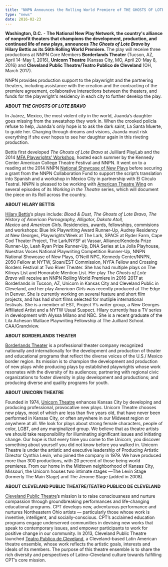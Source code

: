 ```yaml
---
title: "NNPN Announces the Rolling World Premiere of THE GHOSTS OF LOTE BRAVO by Hilary Bettis"
type: "news"
date: 2016-02-23
---
```


<p><span class="lead-in"><strong>Washington, D.C.</strong> - <strong>The National New Play Network, the country's alliance of nonprofit theaters that champions the development, production, and continued life of new plays, announces <em>The Ghosts of Lote Bravo</em> by Hilary Bettis as its 56th Rolling World Premiere. </strong>The play will receive three productions at NNPN Core Members <strong>Borderlands Theater</strong> (Tucson, AZ, April 14-May 1, 2016), <strong>Unicorn Theatre </strong>(Kansas City, MO, April 20-May 8, 2016) and <strong>Cleveland Public Theatre/Teatro Publico de Cleveland</strong> (OH, March 2017). </span></p>
<p>NNPN provides production support to the playwright and the partnering theaters, including assistance with the creation and the contracting of the premiere agreement, collaborative interactions between the theaters, and funds for the playwright's residency in each city to further develop the play.</p>
<p><strong>ABOUT <em>THE GHOSTS OF LOTE BRAVO</em></strong></p>
<p>In Juárez, Mexico, the most violent city in the world, Juanda’s daughter goes missing from the sweatshop they work in. When the crooked policia refuse to help, Juanda's only hope is to ask the dark saint, La Santa Muerte, to guide her. Charging through dreams and visions, Juanda must risk everything if she ever hopes to see her daughter again in this riveting production.</p>
<p>Bettis first developed <em>The</em> <em>Ghosts of Lote Bravo</em> at Juilliard PlayLab and the 2014 <a href="http://nnpn.org/programs/mfa-playwrights%E2%80%99-workshop" rel="nofollow">MFA Playwrights’ Workshop</a>, hosted each summer by the Kennedy Center American College Theatre Festival and NNPN. It went on to a reading at the 2014 NNPN <a href="http://nnpn.org/programs/national-showcase-of-new-plays" rel="nofollow">National Showcase of New Plays</a> before securing a grant from the NNPN Collaboration Fund to support the script’s translation into Spanish and a workshop in Mexico City in partnership with El Círculo Teatral. NNPN is pleased to be working with <a href="https://www.google.com/url?sa=t&amp;rct=j&amp;q=&amp;esrc=s&amp;source=web&amp;cd=1&amp;cad=rja&amp;uact=8&amp;ved=0ahUKEwi-1Mf_gZHLAhUHqx4KHfo3ALwQFggeMAA&amp;url=http%3A%2F%2Famericantheatrewing.org%2F&amp;usg=AFQjCNEOeSIJN6-DlELwsmvMnFb04b4gzg" rel="nofollow">American Theatre Wing</a> on several episodes of its <em>Working in the Theatre</em> series, which will document the piece on its Roll across the country.</p>
<p><strong>ABOUT HILARY BETTIS</strong></p>
<p><a href="http://www.HilaryBettisWriter.com" target="_blank" rel="nofollow">Hilary Bettis</a>’s plays include: <em>Blood &amp; Dust,</em> <em>The Ghosts of Lote Bravo, The History of American Pornography, Alligator, Dakota Atoll, Mexico</em> and<em> American Girls</em>. Residencies, awards, fellowships, commisions and workshops: Blue Ink Playwriting Award Runner-Up, Audrey Residency at New Georges, Playwrights’Week at The Lark, SPACE at Ryder Farm, Cape Cod Theater Project, The Lark/NYSF at Vassar, Alliance/Kendeda Prize Runner-Up, Leah Ryan Prize Runner-Up, DNA Series at La Jolla Playhouse, Nuestras Voces National Playwriting Competition Runner-Up, NNPN National Showcase of New Plays, O’Neill NPC, Kennedy Center/NNPN, 2050 Fellow at NYTW, Sloan/EST Commission, NYFA Fellow and Crossing Borders Festival at Two River Theater. She has had multiple plays on The Kilroys List and Honorable Mention List. Her play <em>The Ghosts of Lote Bravo</em> will receive an NNPN Rolling World Premiere in 2016-2017 at Borderlands in Tucson, AZ, Unicorn in Kansas City and Cleveland Public in Cleveland, and her play <em>American Girls</em> was recently produced at The Edge in Denver. She is currently working on several feature and short film projects, and has had short films selected for mutliple international festivals. She is a member of EST, Project Y’s writer group, a New Georges Affiliated Artist and a NYTW Usual Suspect. Hilary currently has a TV series in development with Alyssa Milano and NBC. She is a recent graduate of the Lila Acheson Wallace Playwriting Fellowship at The Juilliard School. CAA/Grandview. </p>
<p><strong>ABOUT BORDERLANDS THEATER</strong></p>
<p><a href="http://borderlandstheater.org" target="_blank" rel="nofollow">Borderlands Theater</a> is a professional theater company recognized nationally and internationally for the development and production of theater and educational programs that reflect the diverse voices of the U.S./ Mexico border region. Its mission is to champion the development and production of new plays while producing plays by established playwrights whose work resonates with the diversity of its audiences; partnering with regional civic organizations to foster diversity in play development and productions; and producing diverse and quality programs for youth. </p>
<p><strong>ABOUT UNICORN THEATRE</strong></p>
<p>Founded in 1974, <a href="http://unicorntheatre.org" target="_blank" rel="nofollow">Unicorn Theatre</a> enhances Kansas City by developing and producing professional, provocative new plays. Unicorn Theatre chooses new plays, most of which are less than five years old, that have never been performed in Kansas City, or often anywhere in our Midwest region or anywhere at all. We look for plays about strong female characters, people of color, LGBT, and any marginalized group. We believe that as theatre artists we should take responsibility for illuminating significant issues and initiating change. Our hope is that every time you come to the Unicorn, you discover something about yourself you did not know before you walked in. Unicorn Theatre is under the artistic and executive leadership of Producing Artistic Director Cynthia Levin, who joined the company in 1979. We have produced more than 300 productions, with 20 percent of those being world premieres. From our home in the Midtown neighborhood of Kansas City, Missouri, the Unicorn houses two intimate stages —The Levin Stage (formerly The Main Stage) and The Jerome Stage (added in 2008). </p>
<p><strong>ABOUT CLEVELAND PUBLIC THEATRE/TEATRO PUBLICO DE CLEVELAND</strong></p>
<p><a href="http://cptonline.org" target="_blank" rel="nofollow">Cleveland Public Theatre</a>’s mission is to raise consciousness and nurture compassion through groundbreaking performances and life-changing educational programs. CPT develops new, adventurous performance and nurtures Northeastern Ohio artists — particularly those whose work is inventive, intelligent, and socially-conscious. CPT’s acclaimed education programs engage underserved communities in devising new works that speak to contemporary issues, and empower participants to work for positive change in our community. In 2013, Cleveland Public Theatre launched <a href="http://teatropublico.org" target="_blank" rel="nofollow">Teatro Publico de Cleveland</a>, a Cleveland-based Latin American theatre ensemble, whose work reflects the artistic goals, interests and ideals of its members. The purpose of this theatre ensemble is to share the rich diversity and perspectives of Latino-Cleveland culture towards fulfilling CPT’s core mission.</p>
